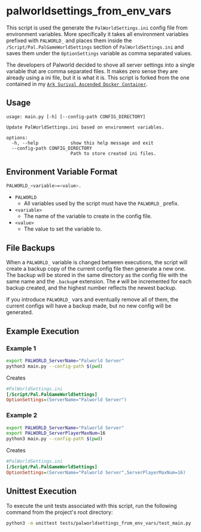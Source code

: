 # palworldsettings_from_env_vars

This script is used the generate the `PalWorldSettings.ini` config file from environment variables. More specifically it takes all environment variables prefixed with `PALWORLD_` and places them inside the `/Script/Pal.PalGameWorldSettings` section of `PalWorldSettings.ini` and saves them under the `OptionSettings` variable as comma separated values.

The developers of Palworld decided to shove all server settings into a single variable that are comma separated files. It makes zero sense they are already using a ini file, but it is what it is. This script is forked from the one contained in my [`Ark Surival Ascended Docker Container`](https://github.com/Johnny-Knighten/ark-sa-server).

## Usage

```
usage: main.py [-h] [--config-path CONFIG_DIRECTORY]

Update PalWorldSettings.ini based on environment variables.

options:
  -h, --help            show this help message and exit
  --config-path CONFIG_DIRECTORY
                        Path to store created ini files.
```

## Environment Variable Format

```bash
PALWORLD_<variable>=<value>.
```
* `PALWORLD`
  * All variables used by the script must have the `PALWORLD_` prefix. 
* `<variable>`
  * The name of the variable to create in the config file.
* `<value>`
  * The value to set the variable to.

## File Backups

When a `PALWORLD_` variable is changed between executions, the script will create a backup copy of the current config file then generate a new one. The backup will be stored in the same directory as the config file with the same name and the `.backup#` extension. The `#` will be incremented for each backup created, and the highest number reflects the newest backup.

If you introduce `PALWORLD_` vars and eventually remove all of them, the current configs will have a backup made, but no new config will be generated. 

## Example Execution

### Example 1

```bash
export PALWORLD_ServerName="Palworld Server"
python3 main.py --config-path $(pwd)
```

Creates

```ini
#PalWorldSettings.ini
[/Script/Pal.PalGameWorldSettings]
OptionSettings=(ServerName="Palworld Server")
```

### Example 2

```bash
export PALWORLD_ServerName="Palworld Server"
export PALWORLD_ServerPlayerMaxNum=16
python3 main.py --config-path $(pwd)
```

Creates
  
```ini
#PalWorldSettings.ini
[/Script/Pal.PalGameWorldSettings]
OptionSettings=(ServerName="Palworld Server",ServerPlayerMaxNum=16)
```

## Unittest Execution

To execute the unit tests associated with this script, run the following command from the project's root directory:

```bash
python3 -m unittest tests/palworldsettings_from_env_vars/test_main.py -v
```